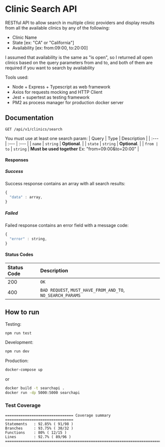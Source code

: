 # Clinic Search API 

RESTful API to allow search in multiple clinic providers and display results from all the available clinics by any of the following:

- Clinic Name
- State [ex: "CA" or "California"]
- Availability [ex: from:09:00, to:20:00]

I assumed that availability is the same as "is open", so I returned all open clinics based on the query parameters from and to, and both of them are required if you want to search by availability

Tools used: 
- Node + Express + Typescript as web framework
- Axios for requests mocking and HTTP Client
- Jest + supertest as testing framework
- PM2 as process manager for production docker server

## Documentation
```http
GET /api/v1/clinics/search
```
You must use at least one search param:
| Query | Type | Description |
| :--- | :--- | :--- |
| `name` | `string` | **Optional**. |
| `state` | `string` | **Optional**. |
| `from | to` | `string` | **Must be used together** Ex: "from=09:00&to=20:00" |

#### Responses
##### Success
Success response contains an array with all search results:

```javascript
{
  "data" : array,
}
```
##### Failed
Failed response contains an error field with a message code:

```javascript
{
  "error" : string,
}
```

#### Status Codes


| Status Code | Description |
| :--- | :--- |
| 200 | `OK` |
| 400 | `BAD REQUEST`, `MUST_HAVE_FROM_AND_TO`, `NO_SEARCH_PARAMS` |

## How to run

Testing:

```sh
npm run test
``` 
Development:

```sh
npm run dev
``` 

Production:
```sh
docker-compose up
``` 
or
```sh
docker build -t searchapi .
docker run -dp 5000:5000 searchapi
``` 
### Test Coverage
```
=============================== Coverage summary ===============================
Statements   : 92.85% ( 91/98 )
Branches     : 93.75% ( 30/32 )
Functions    : 80% ( 12/15 )
Lines        : 92.7% ( 89/96 )
================================================================================
```
